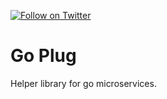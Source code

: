 [![Follow on Twitter](https://img.shields.io/twitter/follow/websecurify.svg?logo=twitter)](https://twitter.com/websecurify)

# Go Plug

Helper library for go microservices.
